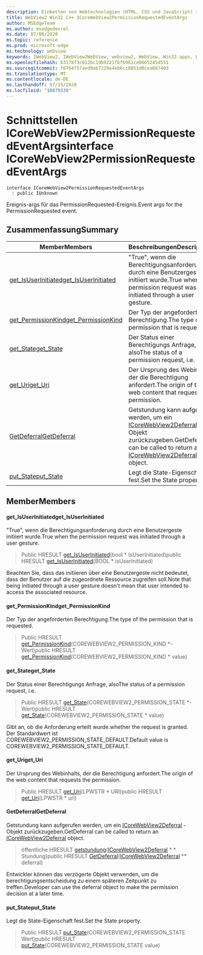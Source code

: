 ```yaml
---
description: Einbetten von Webtechnologien (HTML, CSS und JavaScript) in ihre systemeigenen Anwendungen mit dem Microsoft Edge WebView2-Steuerelement
title: WebView2 Win32 C++ ICoreWebView2PermissionRequestedEventArgs
author: MSEdgeTeam
ms.author: msedgedevrel
ms.date: 07/08/2020
ms.topic: reference
ms.prod: microsoft-edge
ms.technology: webview
keywords: IWebView2, IWebView2WebView, webview2, WebView, Win32-apps, Win32, Edge, ICoreWebView2, ICoreWebView2Controller, Browser-Steuerelement, Edge-HTML, ICoreWebView2PermissionRequestedEventArgs
ms.openlocfilehash: b3178f3c012bc19b9221fbf6961ce0665245d551
ms.sourcegitcommit: f6764f57aed9ab7229e4eb6cc8851d0cea667403
ms.translationtype: MT
ms.contentlocale: de-DE
ms.lasthandoff: 07/15/2020
ms.locfileid: "10879338"
---
```

# <span data-ttu-id="c3c45-104">Schnittstellen ICoreWebView2PermissionRequestedEventArgs</span><span class="sxs-lookup"><span data-stu-id="c3c45-104">interface ICoreWebView2PermissionRequestedEventArgs</span></span> 

```
interface ICoreWebView2PermissionRequestedEventArgs
  : public IUnknown
```

<span data-ttu-id="c3c45-105">Ereignis-args für das PermissionRequested-Ereignis.</span><span class="sxs-lookup"><span data-stu-id="c3c45-105">Event args for the PermissionRequested event.</span></span>

## <span data-ttu-id="c3c45-106">Zusammenfassung</span><span class="sxs-lookup"><span data-stu-id="c3c45-106">Summary</span></span>

 <span data-ttu-id="c3c45-107">Member</span><span class="sxs-lookup"><span data-stu-id="c3c45-107">Members</span></span>                        | <span data-ttu-id="c3c45-108">Beschreibungen</span><span class="sxs-lookup"><span data-stu-id="c3c45-108">Descriptions</span></span>
--------------------------------|---------------------------------------------
[<span data-ttu-id="c3c45-109">get_IsUserInitiated</span><span class="sxs-lookup"><span data-stu-id="c3c45-109">get_IsUserInitiated</span></span>](#get_isuserinitiated) | <span data-ttu-id="c3c45-110">"True", wenn die Berechtigungsanforderung durch eine Benutzergeste initiiert wurde.</span><span class="sxs-lookup"><span data-stu-id="c3c45-110">True when the permission request was initiated through a user gesture.</span></span>
[<span data-ttu-id="c3c45-111">get_PermissionKind</span><span class="sxs-lookup"><span data-stu-id="c3c45-111">get_PermissionKind</span></span>](#get_permissionkind) | <span data-ttu-id="c3c45-112">Der Typ der angeforderten Berechtigung.</span><span class="sxs-lookup"><span data-stu-id="c3c45-112">The type of the permission that is requested.</span></span>
[<span data-ttu-id="c3c45-113">get_State</span><span class="sxs-lookup"><span data-stu-id="c3c45-113">get_State</span></span>](#get_state) | <span data-ttu-id="c3c45-114">Der Status einer Berechtigungs Anfrage, also</span><span class="sxs-lookup"><span data-stu-id="c3c45-114">The status of a permission request, i.e.</span></span>
[<span data-ttu-id="c3c45-115">get_Uri</span><span class="sxs-lookup"><span data-stu-id="c3c45-115">get_Uri</span></span>](#get_uri) | <span data-ttu-id="c3c45-116">Der Ursprung des Webinhalts, der die Berechtigung anfordert.</span><span class="sxs-lookup"><span data-stu-id="c3c45-116">The origin of the web content that requests the permission.</span></span>
[<span data-ttu-id="c3c45-117">GetDeferral</span><span class="sxs-lookup"><span data-stu-id="c3c45-117">GetDeferral</span></span>](#getdeferral) | <span data-ttu-id="c3c45-118">Getstundung kann aufgerufen werden, um ein [ICoreWebView2Deferral](icorewebview2deferral.md) -Objekt zurückzugeben.</span><span class="sxs-lookup"><span data-stu-id="c3c45-118">GetDeferral can be called to return an [ICoreWebView2Deferral](icorewebview2deferral.md) object.</span></span>
[<span data-ttu-id="c3c45-119">put_State</span><span class="sxs-lookup"><span data-stu-id="c3c45-119">put_State</span></span>](#put_state) | <span data-ttu-id="c3c45-120">Legt die State-Eigenschaft fest.</span><span class="sxs-lookup"><span data-stu-id="c3c45-120">Set the State property.</span></span>

## <span data-ttu-id="c3c45-121">Member</span><span class="sxs-lookup"><span data-stu-id="c3c45-121">Members</span></span>

#### <span data-ttu-id="c3c45-122">get_IsUserInitiated</span><span class="sxs-lookup"><span data-stu-id="c3c45-122">get_IsUserInitiated</span></span> 

<span data-ttu-id="c3c45-123">"True", wenn die Berechtigungsanforderung durch eine Benutzergeste initiiert wurde.</span><span class="sxs-lookup"><span data-stu-id="c3c45-123">True when the permission request was initiated through a user gesture.</span></span>

> <span data-ttu-id="c3c45-124">Public HRESULT [get_IsUserInitiated](#get_isuserinitiated)(bool \* IsUserInitiated)</span><span class="sxs-lookup"><span data-stu-id="c3c45-124">public HRESULT [get_IsUserInitiated](#get_isuserinitiated)(BOOL \* isUserInitiated)</span></span>

<span data-ttu-id="c3c45-125">Beachten Sie, dass das initiieren über eine Benutzergeste nicht bedeutet, dass der Benutzer auf die zugeordnete Ressource zugreifen soll.</span><span class="sxs-lookup"><span data-stu-id="c3c45-125">Note that being initiated through a user gesture doesn't mean that user intended to access the associated resource.</span></span>

#### <span data-ttu-id="c3c45-126">get_PermissionKind</span><span class="sxs-lookup"><span data-stu-id="c3c45-126">get_PermissionKind</span></span> 

<span data-ttu-id="c3c45-127">Der Typ der angeforderten Berechtigung.</span><span class="sxs-lookup"><span data-stu-id="c3c45-127">The type of the permission that is requested.</span></span>

> <span data-ttu-id="c3c45-128">Public HRESULT [get_PermissionKind](#get_permissionkind)(COREWEBVIEW2_PERMISSION_KIND \*-Wert)</span><span class="sxs-lookup"><span data-stu-id="c3c45-128">public HRESULT [get_PermissionKind](#get_permissionkind)(COREWEBVIEW2_PERMISSION_KIND \* value)</span></span>

#### <span data-ttu-id="c3c45-129">get_State</span><span class="sxs-lookup"><span data-stu-id="c3c45-129">get_State</span></span> 

<span data-ttu-id="c3c45-130">Der Status einer Berechtigungs Anfrage, also</span><span class="sxs-lookup"><span data-stu-id="c3c45-130">The status of a permission request, i.e.</span></span>

> <span data-ttu-id="c3c45-131">Public HRESULT [get_State](#get_state)(COREWEBVIEW2_PERMISSION_STATE \*-Wert)</span><span class="sxs-lookup"><span data-stu-id="c3c45-131">public HRESULT [get_State](#get_state)(COREWEBVIEW2_PERMISSION_STATE \* value)</span></span>

<span data-ttu-id="c3c45-132">Gibt an, ob die Anforderung erteilt wurde.</span><span class="sxs-lookup"><span data-stu-id="c3c45-132">whether the request is granted.</span></span> <span data-ttu-id="c3c45-133">Der Standardwert ist COREWEBVIEW2_PERMISSION_STATE_DEFAULT.</span><span class="sxs-lookup"><span data-stu-id="c3c45-133">Default value is COREWEBVIEW2_PERMISSION_STATE_DEFAULT.</span></span>

#### <span data-ttu-id="c3c45-134">get_Uri</span><span class="sxs-lookup"><span data-stu-id="c3c45-134">get_Uri</span></span> 

<span data-ttu-id="c3c45-135">Der Ursprung des Webinhalts, der die Berechtigung anfordert.</span><span class="sxs-lookup"><span data-stu-id="c3c45-135">The origin of the web content that requests the permission.</span></span>

> <span data-ttu-id="c3c45-136">Public HRESULT [get_Uri](#get_uri)(LPWSTR \* URI)</span><span class="sxs-lookup"><span data-stu-id="c3c45-136">public HRESULT [get_Uri](#get_uri)(LPWSTR \* uri)</span></span>

#### <span data-ttu-id="c3c45-137">GetDeferral</span><span class="sxs-lookup"><span data-stu-id="c3c45-137">GetDeferral</span></span> 

<span data-ttu-id="c3c45-138">Getstundung kann aufgerufen werden, um ein [ICoreWebView2Deferral](icorewebview2deferral.md) -Objekt zurückzugeben.</span><span class="sxs-lookup"><span data-stu-id="c3c45-138">GetDeferral can be called to return an [ICoreWebView2Deferral](icorewebview2deferral.md) object.</span></span>

> <span data-ttu-id="c3c45-139">öffentliche HRESULT [getstundung](#getdeferral)([ICoreWebView2Deferral](icorewebview2deferral.md) \* \* Stundung)</span><span class="sxs-lookup"><span data-stu-id="c3c45-139">public HRESULT [GetDeferral](#getdeferral)([ICoreWebView2Deferral](icorewebview2deferral.md) \*\* deferral)</span></span>

<span data-ttu-id="c3c45-140">Entwickler können das verzögerte Objekt verwenden, um die berechtigungsentscheidung zu einem späteren Zeitpunkt zu treffen.</span><span class="sxs-lookup"><span data-stu-id="c3c45-140">Developer can use the deferral object to make the permission decision at a later time.</span></span>

#### <span data-ttu-id="c3c45-141">put_State</span><span class="sxs-lookup"><span data-stu-id="c3c45-141">put_State</span></span> 

<span data-ttu-id="c3c45-142">Legt die State-Eigenschaft fest.</span><span class="sxs-lookup"><span data-stu-id="c3c45-142">Set the State property.</span></span>

> <span data-ttu-id="c3c45-143">Public HRESULT [put_State](#put_state)(COREWEBVIEW2_PERMISSION_STATE Wert)</span><span class="sxs-lookup"><span data-stu-id="c3c45-143">public HRESULT [put_State](#put_state)(COREWEBVIEW2_PERMISSION_STATE value)</span></span>


